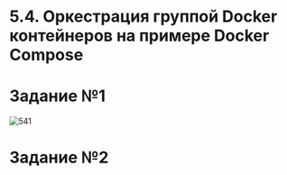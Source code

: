 # 5.4. Оркестрация группой Docker контейнеров на примере Docker Compose

# Задание №1

![541](https://user-images.githubusercontent.com/93032289/155844767-d9f45652-a4a5-49b8-89e1-e0bd7a4f5149.jpg)

# Задание №2



